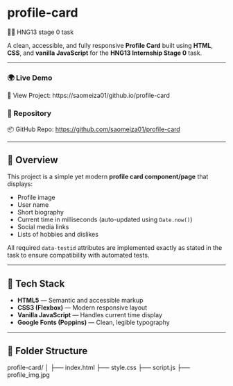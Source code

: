 # profile-card
🧑‍💻 HNG13 stage 0 task

A clean, accessible, and fully responsive **Profile Card** built using **HTML**, **CSS**, and **vanilla JavaScript** for the **HNG13 Internship Stage 0** task.

---

### 🌍 Live Demo  
🔗 View Project: https://saomeiza01/github.io/profile-card

### 💾 Repository  
📦 GitHub Repo: https://github.com/saomeiza01/profile-card

---

## 📖 Overview  
This project is a simple yet modern **profile card component/page** that displays:  
- Profile image  
- User name  
- Short biography  
- Current time in milliseconds (auto-updated using `Date.now()`)  
- Social media links  
- Lists of hobbies and dislikes  

All required `data-testid` attributes are implemented exactly as stated in the task to ensure compatibility with automated tests.

---

## 🧩 Tech Stack  
- **HTML5** — Semantic and accessible markup  
- **CSS3 (Flexbox)** — Modern responsive layout  
- **Vanilla JavaScript** — Handles current time display  
- **Google Fonts (Poppins)** — Clean, legible typography  

---

## 🧱 Folder Structure  
profile-card/
│
├── index.html
├── style.css
├── script.js
├── profile_img.jpg
